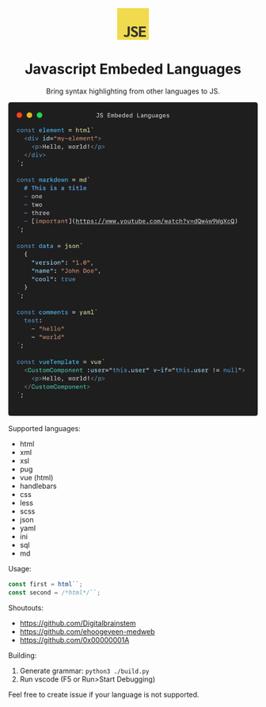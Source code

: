 <div style="text-align: center">
  <img src="./assets/icon.jpg" width="64">
  <h1>Javascript Embeded Languages</h1>
  <p>Bring syntax highlighting from other languages to JS.</p>
</div>

<img src="./assets/preview.png">

Supported languages:
  - html
  - xml
  - xsl
  - pug
  - vue (html)
  - handlebars
  - css
  - less
  - scss
  - json
  - yaml
  - ini
  - sql
  - md

Usage:

```js
const first = html``;
const second = /*html*/``;
```

Shoutouts:
  - https://github.com/Digitalbrainstem
  - https://github.com/ehoogeveen-medweb
  - https://github.com/0x00000001A


Building:
1. Generate grammar: `python3 ./build.py`
2. Run vscode (F5 or Run>Start Debugging) 


Feel free to create issue if your language is not supported.
